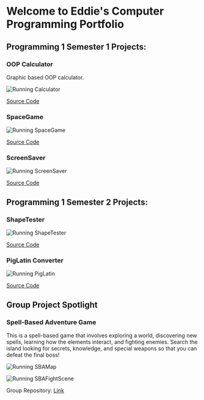 # Welcome to Eddie's Computer Programming Portfolio

## Programming 1 Semester 1 Projects:

### OOP Calculator

Graphic based OOP calculator.

![Running Calculator](https://github.com/EddieLi24/Programming1Portfolio2A/blob/gh-pages/images/Calc.png?raw=true)

[Source Code](https://github.com/EddieLi24/Programming1Portfolio2A/tree/gh-pages/src/calculator)

### SpaceGame

![Running SpaceGame](https://github.com/EddieLi24/Programming1Portfolio2A/blob/gh-pages/images/SpaceGame.png?raw=true)

[Source Code](https://github.com/EddieLi24/Programming1Portfolio2A/tree/gh-pages/src/spacegame)

### ScreenSaver

![Running ScreenSaver](https://github.com/EddieLi24/Programming1Portfolio2A/blob/gh-pages/images/ScreenSaver.png?raw=true)

[Source Code](https://github.com/EddieLi24/Programming1Portfolio2A/tree/gh-pages/src/screensaver)

## Programming 1 Semester 2 Projects:

### ShapeTester

![Running ShapeTester](https://github.com/EddieLi24/Programming1Portfolio2A/blob/gh-pages/images/ShapeTester.png?raw=true)

[Source Code](https://github.com/EddieLi24/Programming1Portfolio2A/tree/gh-pages/src/shapetester)

### PigLatin Converter

![Running PigLatin](https://github.com/EddieLi24/Programming1Portfolio2A/blob/gh-pages/images/PigLatin.png?raw=true)

[Source Code](https://github.com/EddieLi24/Programming1Portfolio2A/tree/gh-pages/src/piglatin)

## Group Project Spotlight

### Spell-Based Adventure Game
This is a spell-based game that involves exploring a world, discovering new spells, learning how the elements interact, and fighting enemies. Search the island looking for secrets, knowledge, and special weapons so that you can defeat the final boss!

![Running SBAMap](https://github.com/EddieLi24/Programming1Portfolio2A/blob/gh-pages/images/SBAMap.png?raw=true)

![Running SBAFightScene](https://github.com/EddieLi24/Programming1Portfolio2A/blob/gh-pages/images/SBAFightScene.png?raw=true)

Group Repository: [Link](https://github.com/MisterNo0ne/PythonGroupTwoA2Prog)
